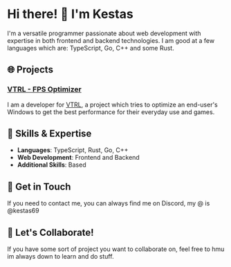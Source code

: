 # Hi there! 👋 I'm Kestas

I'm a versatile programmer passionate about web development with expertise in both frontend and backend technologies. I am good at a few languages which are: TypeScript, Go, C++ and some Rust.

## 🌐 Projects

### [VTRL - FPS Optimizer](https://vtrl.cc/)

I am a developer for [VTRL](https://vtrl.cc/), a project which tries to optimize an end-user's Windows to get the best performance for their everyday use and games. 

## 💼 Skills & Expertise

- **Languages**: TypeScript, Rust, Go, C++
- **Web Development**: Frontend and Backend
- **Additional Skills**: Based

## 🚀 Get in Touch

If you need to contact me, you can always find me on Discord, my @ is @kestas69

## 🌟 Let's Collaborate!

If you have some sort of project you want to collaborate on, feel free to hmu im always down to learn and do stuff.
